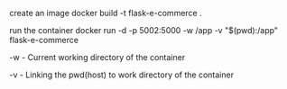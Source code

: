 create  an image
docker build -t flask-e-commerce .

run the container
docker run -d -p 5002:5000 -w /app -v "$(pwd):/app" flask-e-commerce

-w - Current working directory of the container

-v - Linking the pwd(host) to work directory of the container
